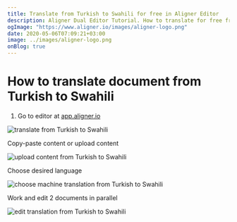 ```yaml
---
title: Translate from Turkish to Swahili for free in Aligner Editor
description: Aligner Dual Editor Tutorial. How to translate for free from Turkish to Swahili. Aligner is multilingual document management platform. 
ogImage: "https://www.aligner.io/images/aligner-logo.png"
date: 2020-05-06T07:09:21+03:00
image: ../images/aligner-logo.png
onBlog: true
---
```


# How to translate document from Turkish to Swahili

1. Go to editor at [app.aligner.io](https://app.aligner.io "Aligner App web page")

![translate from Turkish to Swahili](../aligner-blank-editor.png "translate from Turkish to Swahili")

Copy-paste content or upload content

![upload content from Turkish to Swahili](../aligner-uploaded-document.png "upload content from Turkish to Swahili")

Choose desired language

![choose machine translation from Turkish to Swahili](../aligner-language-dropdown.png "choose machine translation from Turkish to Swahili")

Work and edit 2 documents in parallel

![edit translation from Turkish to Swahili](../aligner-double-sitded-editor.png "edit translation from Turkish to Swahili")

